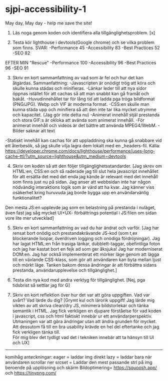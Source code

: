 # sjpi-accessibility-1
May day, May day - help me save the site!

 1. Läs noga genom koden och identifiera alla tillgänglighetsproblem.
 [x]
 
 2. Testa kör lighthouse i devtools(Google chrome) och se vilka problem som finns.
 SVAR: 
 -Performance 45
 -Accessibility 83
 -Best Practices 52
 -SEO 82

 EFTER MIN "Rescue"
 -Performance 100
 -Accessibility 96
 -Best Practices 96
 -SEO 91

 3. Skriv en kort sammanfattning av vad som är fel och hur det kan åtgärdas.
 Sammanfattning: 
 -Javascripten är onödigt trög att köra och skulle kunna städas och minifieras.
 -Länkar leder till att nya sidor öppnas istället för att cachas så att man snabbt kan gå framåt och bakåt. 
 -Huvudinnehållet tar för lång tid att ladda pga tröga bildformat (PNG/JPG). Webp och VIF är moderna format. 
 -CSS:en skulle man kunna städa upp och minifiera så att den inte tar lika mycket utrymme och kapacitet. (Jag gör inte detta nu)
 -Animerat innehåll stjäl prestanda och stora GIF:s är okloka att avända som animerat innehåll. 
 -För animerat innehåll och videos är det bättre att använda MPEG4/WebM. 
 -Bilder saknar alt text

 -Statiskt innehåll kan cachas för att uppladdning ska kunna gå snabbare vid ett återbesök, så jag skulle vilja lagra dem lokalt med en _headers-fil.
 Källa: https://developer.chrome.com/docs/lighthouse/performance/uses-long-cache-ttl/?utm_source=lighthouse&utm_medium=devtools


 4. Skriv om koden så att den följer tillgänglighetsstandarder.
 [Jag skrev om HTML:en, CSS:en och så raderade jag till slut hela javascript innehållet för att ersätta det med det enda jag kände är relevant med det innehåll som finns just nu på sidan. 
 Jag anser att webbsidan inte har någon nödvändig interaktions logik som är värd att ha kvar. Jag känner viss osäkerhet kring huruvuda jag borde bygga upp en användarvänlig funktionalitet?

 Den mesta JS:en upplevde jag som en belastning på prestanda i nuläget, även fast jag såg mycket UI+UX- förbättrings potential i JS:filen om sidan vore lite mer utvecklad]

 5. Skriv en kort sammanfattning av vad du har ändrat och varför.
 [Jag har rensat bort onödig och prestandakrävande JS-kod (som t,ex blockerande loopar, överdriven logging och onödiga fördröjningar). Jag har lagat HTML:en från trasiga länkar, dubblett-taggar, obefintliga foton och jag har kastat bort en fejk ad som ger åksjuka! 
 Jag har moderniserat DOM:en. Jag har också implementerat ett mörker läge genom att lägga till en växlande 
 CSS-klass, som gör att användaren kan byta mellan ljust och mörkt läge. 
 Tanken bakom dessa ändringar är att förbättra sidans prestanda, användarupplevelse och tillgänglighet.]

 6. Testa din nya kod med andra verktyg för tillgänglighet.
 [Nej, pga tidsbrist så settlar jag för G]

 7. Skriv en kort reflektion över hur det var att göra uppgiften. Vad var svårt? Vad lärde du dig?
 [Grymt kul och lärorik uppgift! Jag lärde mig vikten av att skriva clean/dry JS, minimera bildstorlekar
 och tänka semantik i HTML. Jag fick verkligen en djupare förståelse för vad koden i javascript, css och html faktiskt innebär ur ett användarperspektiv. 
 Utmaningen var att göra ändringar utan att ändra grunden för mycket. 
 Att dessutom få till en bra usability krävde en hel del eftertanke och jag fick verkligen tänka till.  
 För mig blev det tydligt vad det i tekniken innebär att ta hänsyn till UI och UX]
 ____________________________________________________________________________________________________




 
komihåg anteckningar: 
eager = laddar img direkt
lazy = laddar bara när användaren scrollar ner
srcset = Laddar den mest passande strl på img beroende på upplösning och skärm
Bildoptimering= https://squoosh.app/   och   https://tinypng.com/